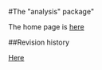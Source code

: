#The "analysis" package"

The home page is [here](http://molpopgen.github.io/analysis)

##Revision history

[Here](REVISION_HISTORY.md)